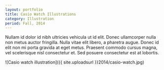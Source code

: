 ```yaml
---
layout: portfolio
title: Casio Watch Illustrations
category: Illustration
period: Fall, 2014
---
```

Nullam id dolor id nibh ultricies vehicula ut id elit. Donec ullamcorper nulla non metus auctor fringilla. Nulla vitae elit libero, a pharetra augue. Donec id elit non mi porta gravida at eget metus. Praesent commodo cursus magna, vel scelerisque nisl consectetur et. Sed posuere consectetur est at lobortis.

![Casio watch illustration]({{ site.uploadsurl }}2014/casio-watch.jpg)
